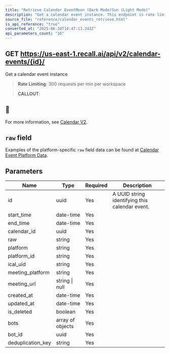 ```yaml
---
title: "Retrieve Calendar EventMoon (Dark Mode)Sun (Light Mode)"
description: "Get a calendar event instance. This endpoint is rate limited to: 300 requests per min per workspace"
source_file: "reference/calendar_events_retrieve.html"
is_api_reference: "true"
converted_at: "2025-06-10T14:47:13.242Z"
api_parameters_count: "16"
---
```

## GET https://us-east-1.recall.ai/api/v2/calendar-events/{id}/

Get a calendar event instance

> **Rate Limiting**: 300 requests per min per workspace

> **CALLOUT**:

## 📘

For more information, see [Calendar V2](/docs/v2.md).

## `raw` field

[](#raw-field)

Examples of the platform-specific `raw` field data can be found at [Calendar Event Platform Data](/reference/calendar-event-platform-data.md).
## Parameters

| Name | Type | Required | Description |
| --- | --- | --- | --- |
| id | uuid | Yes | A UUID string identifying this calendar event. |
| start_time | date-time | Yes |  |
| end_time | date-time | Yes |  |
| calendar_id | uuid | Yes |  |
| raw | string | Yes |  |
| platform | string | Yes |  |
| platform_id | string | Yes |  |
| ical_uid | string | Yes |  |
| meeting_platform | string | Yes |  |
| meeting_url | string \| null | Yes |  |
| created_at | date-time | Yes |  |
| updated_at | date-time | Yes |  |
| is_deleted | boolean | Yes |  |
| bots | array of objects | Yes |  |
| bot_id | uuid | Yes |  |
| deduplication_key | string | Yes |  |
